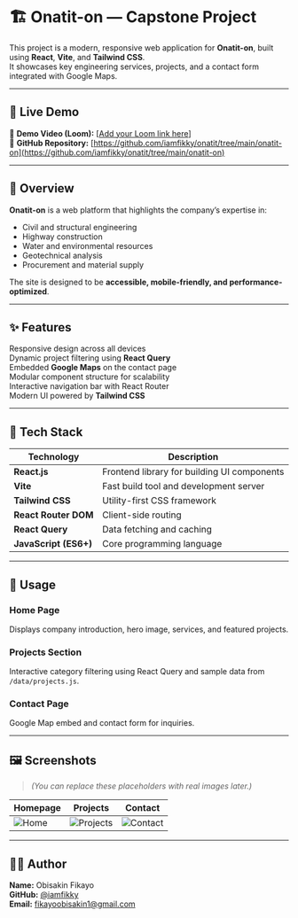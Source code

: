 # 🏗️ Onatit-on  — Capstone Project

This project is a modern, responsive web application for **Onatit-on**, built using **React**, **Vite**, and **Tailwind CSS**.  
It showcases key engineering services, projects, and a contact form integrated with Google Maps.

---

## 🚀 Live Demo

🔗 **Demo Video (Loom):** [[Add your Loom link here](https://www.loom.com/share/f20a265bfff940418ae51d6ed56b3fef?sid=aa65754e-d69f-4552-8760-034383ec410b)]  
🔗 **GitHub Repository:** [https://github.com/iamfikky/onatit/tree/main/onatit-on](https://github.com/iamfikky/onatit/tree/main/onatit-on)

---

## 🧱 Overview

**Onatit-on** is a web platform that highlights the company’s expertise in:
- Civil and structural engineering
- Highway construction
- Water and environmental resources
- Geotechnical analysis
- Procurement and material supply

The site is designed to be **accessible, mobile-friendly, and performance-optimized**.

---

## ✨ Features

 Responsive design across all devices  
 Dynamic project filtering using **React Query**  
 Embedded **Google Maps** on the contact page  
 Modular component structure for scalability  
 Interactive navigation bar with React Router  
 Modern UI powered by **Tailwind CSS**

---

## 🧰 Tech Stack

| Technology | Description |
|-------------|-------------|
| **React.js** | Frontend library for building UI components |
| **Vite** | Fast build tool and development server |
| **Tailwind CSS** | Utility-first CSS framework |
| **React Router DOM** | Client-side routing |
| **React Query** | Data fetching and caching |
| **JavaScript (ES6+)** | Core programming language |

---


## 🧩 Usage

### Home Page
Displays company introduction, hero image, services, and featured projects.

### Projects Section
Interactive category filtering using React Query and sample data from `/data/projects.js`.

### Contact Page
Google Map embed and contact form for inquiries.

---

## 🖼️ Screenshots

> *(You can replace these placeholders with real images later.)*

| Homepage | Projects | Contact |
|-----------|-----------|----------|
| ![Home](./src/assets/home-screenshot.png) | ![Projects](./src/assets/projects-screenshot.png) | ![Contact](./src/assets/contact-screenshot.png) |

---

## 👨‍💻 Author

**Name:** Obisakin Fikayo  
**GitHub:** [@iamfikky](https://github.com/iamfikky)  
**Email:** fikayoobisakin1@gmail.com
